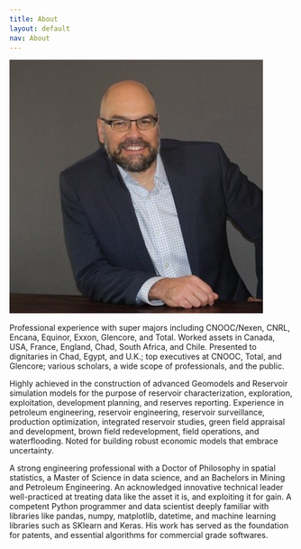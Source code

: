 ```yaml
---
title: About
layout: default
nav: About
---
```


![image info](./content/karl.png)

Professional experience with super majors including CNOOC/Nexen, CNRL, Encana, Equinor, Exxon, Glencore, and Total. 
Worked assets in Canada, USA, France, England, Chad, South Africa, and Chile. Presented to dignitaries in Chad, Egypt, 
and U.K.; top executives at CNOOC, Total, and Glencore; various scholars, a wide scope of professionals, and the public. 

Highly achieved in the construction of advanced Geomodels and Reservoir simulation models for the purpose of reservoir 
characterization, exploration, exploitation, development planning, and reserves reporting. Experience in petroleum engineering, 
reservoir engineering, reservoir surveillance, production optimization, integrated reservoir studies, green field appraisal 
and development, brown field redevelopment, field operations, and waterflooding. Noted for building robust economic models 
that embrace uncertainty.  

A strong engineering professional with a Doctor of Philosophy in spatial statistics, a Master of Science in data science, 
and an Bachelors in Mining and Petroleum Engineering. An acknowledged innovative technical leader well-practiced at treating 
data like the asset it is, and exploiting it for gain. A competent Python programmer and data scientist deeply familiar with 
libraries like pandas, numpy, matplotlib, datetime, and machine learning libraries such as SKlearn and Keras. His work has 
served as the foundation for patents, and essential algorithms for commercial grade softwares.
